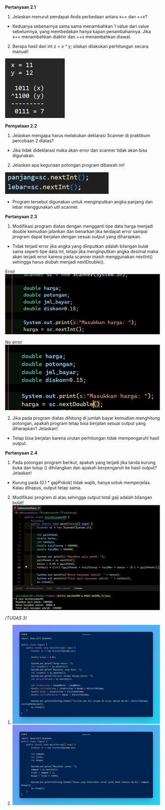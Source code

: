 **Pertanyaan 2.1**
1. Jelaskan menurut pendapat Anda perbedaan antara x++ dan ++x?
- Keduanya sebenarnya sama sama menambahkan 1 value dari value sebelumnya,
yang membedakan hanya kapan penambahannya. Jika x++ menambahkan diakhir
dan ++x menambahkan diawal.

2. Berapa hasil dari int z = x ^ y; silakan dilakukan perhitungan secara manual!

![Gambar hasil](image/gambar1.png)

**Pernyataan 2.2**
1. Jelaskan mengapa harus melakukan deklarasi Scanner di praktikum percobaan 2 diatas?
- Jika tidak dideklarasi maka akan error dan scanner tidak akan bisa digunakan.

2. Jelaskan apa kegunaan potongan program dibawah ini!

![Gambar program](image/gambar5.png)
- Program tersebut digunakan untuk menginputkan angka panjang dan lebar
menggunakan util scanner.

**Pertanyaan 2.3**
1. Modifikasi program diatas dengan mengganti tipe data harga menjadi double kemudian
jalankan dan benarkan jika terdapat error sampai program dapat berjalan dengan sesuai
output yang diharapkan.
- Tidak terjadi error jika angka yang diinputkan adalah bilangan bulat sama seperti tipe
data int, tetapi jika menginputkan angka desimal maka akan terjadi error karena pada
scanner masih menggunakan nextInt() sehingga harus diubah menjadi nextDouble().

Error 
![Gambar program](image/gambar2.png)

No error 
![Gambar program](image/gambar3.png)

2. Jika pada program diatas dihitung dl jumlah bayar kemudian menghitung potongan, apakah program tetap bisa berjalan sesuai output yang diharapkan? Jelaskan!
- Tetap bisa berjalan karena urutan perhitungan tidak mempengaruhi hasil output.

**Pertanyaan 2.4**
1. Pada potongan program berikut, apakah yang terjadi jika tanda kurung buka dan tutup () dihilangkan dan apakah berpengaruh ke hasil output? Jelaskan!
- Kurung pada (0.1 * gajiPokok) tidak wajib, hanya untuk memperjelas. Kalau dihapus, output tetap sama.

2. Modifikasi program di atas sehingga output total gaji adalah bilangan bulat!
![Modifikasi program](image/gambar4.png)

/*TUGAS 3*/

1. ![Gambar 1](image/Tugas1.java.png)
2. ![Gambar 2](image/Tugas2.java.png)